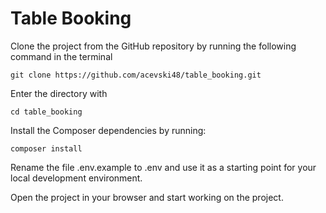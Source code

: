 # Table Booking

Clone the project from the GitHub repository by running the following command in the terminal

```
git clone https://github.com/acevski48/table_booking.git
```

Enter the directory with

```
cd table_booking
```

Install the Composer dependencies by running:

```
composer install
```


Rename the file .env.example to .env and use it as a starting point for your local development environment.


Open the project in your browser and start working on the project.


